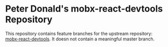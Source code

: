 # Peter Donald's mobx-react-devtools Repository

This repository contains feature branches for the upstream repository: [mobx-react-devtools](https://github.com/mobxjs/mobx-react-devtools).
It doesn not contain a meaningful master branch.
